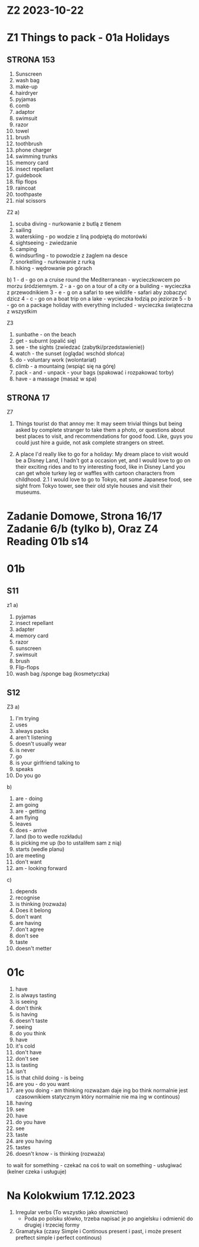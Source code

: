 Z2 2023-10-22
========================

Z1 Things to pack - 01a Holidays
===
STRONA 153
-----
1. Sunscreen
2. wash bag
3. make-up
4. hairdryer
5. pyjamas
6. comb
7. adaptor
8. swimsuit
9. razor
10. towel
11. brush
12. toothbrush
13. phone charger
14. swimming trunks
15. memory card
16. insect repellant
17. guidebook
18. flip flops
19. raincoat 
20. toothpaste
21. nial scissors

Z2
a)
1. scuba diving - nurkowanie z butlą z tlenem
2. sailing
3. waterskiing - po wodzie z liną podpiętą do motorówki
4. sightseeing - zwiedzanie
5. camping
6. windsurfing - to powodzie z żaglem na desce
7. snorkelling - nurkowanie z rurką
8. hiking - wędrowanie po górach

b)
1 - d - go on a cruise round the Mediterranean - wycieczkowcem po morzu śródziemnym.
2 - a - go on a tour of a city or a building - wycieczka z przewodnikiem
3 - e - g on a safari to see wildlife - safari aby zobaczyć dzicz
4 - c - go on a boat trip on a lake - wycieczka łodzią po jeziorze
5 - b - go on a package holiday with everything included - wycieczka świąteczna z wszystkim

Z3
1. sunbathe - on the beach
2. get - suburnt (opalić się)
3. see - the sights (zwiedzać (zabytki/przedstawienie))
4. watch - the sunset (oglądać wschód słońca)
5. do - voluntary work (wolontariat)
6. climb - a mountaing (wspiąć się na górę)
7. pack - and - unpack - your bags (spakować i rozpakować torby)
8. have - a massage (masaż w spa)

STRONA 17
----
Z7
1. Things tourist do that annoy me: It may seem trivial things but being asked by complete stranger to take them a photo, or questions about best places to visit, and recommendations for good food. Like, guys you could just hire a guide, not ask complete strangers on street.

2. A place I'd really like to go for a holiday: My dream place to visit would be a Disney Land, I hadn't got a occasion yet, and I would love to go on their exciting rides and to try interesting food, like in Disney Land you can get whole turkey leg or waffles with cartoon characters from childhood.
2.1 I would love to go to Tokyo, eat some Japanese food, see sight from Tokyo tower, see their old style houses and visit their museums.

Zadanie Domowe, Strona 16/17 Zadanie 6/b (tylko b), Oraz Z4 Reading 01b s14
===

01b
====
S11
---
z1
a)
1. pyjamas
2. insect repellant
3. adapter
4. memory card
5. razor
6. sunscreen
7. swimsuit
8. brush
9. Flip-flops
10. wash bag /sponge bag (kosmetyczka)

S12
---
Z3
a)
1. I'm trying
2. uses
3. always packs
4. aren't listening
5. doesn't usually wear
6. is never
7. go
8. is your girlfriend talking to
9. speaks
10. Do you go

b)
1. are - doing
2. am going
3. are - getting
4. am flying
5. leaves
6. does - arrive
7. land (bo to wedle rozkładu)
8. is picking me up (bo to ustaliłem sam z nią)
9. starts (wedle planu)
10. are meeting
11. don't want
12. am - looking forward

c)
1. depends
2. recognise
3. is thinking (rozważa)
4. Does it belong
5. don't want
6. are having
7. don't agree
8. don't see
9. taste
10. doesn't metter

01c
====
1. have
2. is always tasting
3. is seeing
4. don't think
5. is having 
6. doesn't taste
7. seeing
8. do you think 
9. have
10. it's cold
11. don't have
12. don't see
13. is tasting
14. isn't
15. is that child doing - is being
16. are you - do you want
17. are you doing - am thinking rozważam daje ing bo think normalnie jest czasownikiem statycznym który normalnie nie ma ing  w continous)
18. having
19. see
20. have
21. do you have
22. see
23. taste
24. are you having
25. tastes
26. doesn't know - is thinking (rozważa)

to wait for something - czekać na coś
to wait on something - usługiwać (kelner czeka i usługuje)


Na Kolokwium 17.12.2023
===
1. Irregular verbs (To wszystko jako słownictwo)
    * Poda po polsku słówko, trzeba napisać je po angielsku i odmienić do drugiej i trzeciej formy
2. Gramatyka (czasy Simple i Continous present i past, i może present preftect simple i perfect continous)
